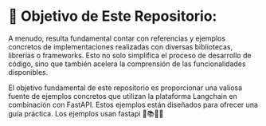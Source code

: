 # 🎯 Objetivo de Este Repositorio:

A menudo, resulta fundamental contar con referencias y ejemplos concretos de implementaciones realizadas con diversas bibliotecas, librerías o frameworks. Esto no solo simplifica el proceso de desarrollo de código, sino que también acelera la comprensión de las funcionalidades disponibles.

El objetivo fundamental de este repositorio es proporcionar una valiosa fuente de ejemplos concretos que utilizan la plataforma Langchain en combinación con FastAPI. Estos ejemplos están diseñados para ofrecer una guía práctica. Los ejemplos usan fastapi 🚀📚👨‍💻
